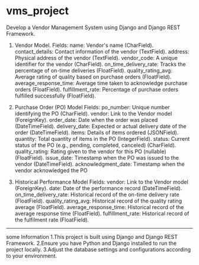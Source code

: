 # vms_project
Develop a Vendor Management System using Django and Django REST Framework.

1. Vendor Model.
Fields:
name: Vendor's name (CharField).
contact_details: Contact information of the vendor (TextField).
address: Physical address of the vendor (TextField).
vendor_code: A unique identifier for the vendor (CharField).
on_time_delivery_rate: Tracks the percentage of on-time deliveries (FloatField).
quality_rating_avg: Average rating of quality based on purchase orders (FloatField).
average_response_time: Average time taken to acknowledge purchase orders (FloatField).
fulfillment_rate: Percentage of purchase orders fulfilled successfully (FloatField).

2. Purchase Order (PO) Model
Fields:
po_number: Unique number identifying the PO (CharField).
vendor: Link to the Vendor model (ForeignKey).
order_date: Date when the order was placed (DateTimeField).
delivery_date: Expected or actual delivery date of the order (DateTimeField).
items: Details of items ordered (JSONField).
quantity: Total quantity of items in the PO (IntegerField).
status: Current status of the PO (e.g., pending, completed, canceled) (CharField).
quality_rating: Rating given to the vendor for this PO (nullable) (FloatField).
issue_date: Timestamp when the PO was issued to the vendor (DateTimeField).
acknowledgment_date: Timestamp when the vendor acknowledged the PO

3. Historical Performance Model
Fields:
vendor: Link to the Vendor model (ForeignKey).
date: Date of the performance record (DateTimeField).
on_time_delivery_rate: Historical record of the on-time delivery rate (FloatField).
quality_rating_avg: Historical record of the quality rating average (FloatField).
average_response_time: Historical record of the average response time (FloatField).
fulfillment_rate: Historical record of the fulfilment rate (FloatField).
-----------------------------------------------------------------------------------------------------------
some Information
1.This project is built using Django and Django REST Framework.
2.Ensure you have Python and Django installed to run the project locally.
3.Adjust the database settings and configurations according to your environment.


